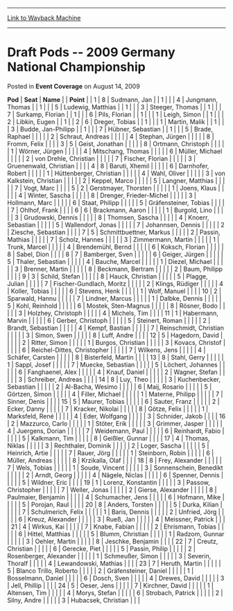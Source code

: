 
---
[Link to Wayback Machine](https://web.archive.org/web/20220123093344/https://magic.wizards.com/en/articles/archive/event-coverage/draft-pods-2009-germany-national-championship-2009-08-14)

[_metadata_:description]:- "PodSeatName Point 18Sudmann, Jan 1 4Jungmann, Thomas 1 5Ludewig, Matthias 1 3Steeger, Thomas 1 7Surkamp, Florian 1 6Pils, Florian 1 1Leigh, Simon 1 2Libkin, Eugen 1 26Dreger, Tobias 1 1Martin, Malik 1 3Budde, Jan-Philipp 1 7Hübner, Sebastian 1 5Brade, Raphael 2Schraut, Andreas 4Stephan, Jürgen 8Fromm, Felix 35Geist, Jonathan 8Ortmann, Christoph 1Wörner, Jürgen 4Mitschang,"
[_metadata_:generator]:- "Drupal 7 (http://drupal.org)"
[_metadata_:node]:- "436631"
[_metadata_:publish_date]:- "2009-08-14"
[_metadata_:source]:- "div-main-content"
[_metadata_:title]:- "Draft Pods -- 2009 Germany National Championship"
[_metadata_:wayback_capture_timestamp]:- "2022-01-23 09:33:44"
[_metadata_:wayback_raw_url]:- "https://web.archive.org/web/20220123093344id_/https://magic.wizards.com/en/articles/archive/event-coverage/draft-pods-2009-germany-national-championship-2009-08-14"
[_metadata_:wayback_url]:- "https://magic.wizards.com/en/articles/archive/event-coverage/draft-pods-2009-germany-national-championship-2009-08-14"
---


Draft Pods -- 2009 Germany National Championship
================================================



 Posted in **Event Coverage**
 on August 14, 2009 












 **Pod** | **Seat** | **Name** |  | **Point** |
| 1 | 8 | Sudmann, Jan |  | 1 |
|  | 4 | Jungmann, Thomas |  | 1 |
|  | 5 | Ludewig, Matthias |  | 1 |
|  | 3 | Steeger, Thomas |  | 1 |
|  | 7 | Surkamp, Florian |  | 1 |
|  | 6 | Pils, Florian |  | 1 |
|  | 1 | Leigh, Simon |  | 1 |
|  | 2 | Libkin, Eugen |  | 1 |
| 2 | 6 | Dreger, Tobias |  | 1 |
|  | 1 | Martin, Malik |  | 1 |
|  | 3 | Budde, Jan-Philipp |  | 1 |
|  | 7 | Hübner, Sebastian |  | 1 |
|  | 5 | Brade, Raphael |  |  |
|  | 2 | Schraut, Andreas |  |  |
|  | 4 | Stephan, Jürgen |  |  |
|  | 8 | Fromm, Felix |  |  |
| 3 | 5 | Geist, Jonathan |  |  |
|  | 8 | Ortmann, Christoph |  |  |
|  | 1 | Wörner, Jürgen |  |  |
|  | 4 | Mitschang, Thomas |  |  |
|  | 6 | Müller, Michael |  |  |
|  | 2 | von Drehle, Christian |  |  |
|  | 7 | Fischer, Florian |  |  |
|  | 3 | Gruenenwald, Christian |  |  |
| 4 | 8 | Baruti, Xhemil |  |  |
|  | 6 | Darnhofer, Robert |  |  |
|  | 1 | Hüttenberger, Christian |  |  |
|  | 4 | Wahl, Oliver |  |  |
|  | 3 | von Kalkstein, Christian |  |  |
|  | 2 | Keppel, Marco |  |  |
|  | 5 | Langner, Matthias |  |  |
|  | 7 | Vogt, Marc |  |  |
| 5 | 2 | Gerstmayer, Thorsten |  |  |
|  | 1 | Joens, Klaus |  |  |
|  | 4 | Winter, Sascha |  |  |
|  | 8 | Drenger, Frieder-Michel |  |  |
|  | 3 | Hollmann, Marc |  |  |
|  | 6 | Staat, Philipp |  |  |
|  | 5 | Gräfensteiner, Tobias |  |  |
|  | 7 | Ohlhof, Frank |  |  |
| 6 | 6 | Brackmann, Aaron |  |  |
|  | 1 | Burgold, Lino |  |  |
|  | 3 | Grudowski, Dennis |  |  |
|  | 8 | Thomsen, Sascha |  |  |
|  | 4 | Knoerr, Sebastian |  |  |
|  | 5 | Wallendorf, Jonas |  |  |
|  | 7 | Johannsen, Dennis |  |  |
|  | 2 | Ziesche, Sebastian |  |  |
| 7 | 5 | Schmittbuettner, Markus |  |  |
|  | 2 | Passin, Mathias |  |  |
|  | 7 | Scholz, Hannes |  |  |
|  | 3 | Zimmermann, Martin |  |  |
|  | 1 | Trunk, Marcel |  |  |
|  | 4 | Brendemühl, Bernd |  |  |
|  | 6 | Koksch, Florian |  |  |
|  | 8 | Sabel, Dion |  |  |
| 8 | 7 | Bamberger, Sven |  |  |
|  | 6 | Geiger, Jürgen |  |  |
|  | 5 | Thaler, Sebastian |  |  |
|  | 4 | Bauche, Marcel |  |  |
|  | 1 | Diezel, Michael |  |  |
|  | 3 | Brenner, Martin |  |  |
|  | 8 | Beckmann, Bertram |  |  |
|  | 2 | Baum, Philipp |  |  |
| 9 | 3 | Schild, Stefan |  |  |
|  | 8 | Hauck, Christian |  |  |
|  | 5 | Plagge, Julian |  |  |
|  | 7 | Fischer-Gundlach, Moritz |  |  |
|  | 2 | Klings, Rüdiger |  |  |
|  | 4 | Koller, Tobias |  |  |
|  | 6 | Stevens, Henk |  |  |
|  | 1 | Wolf, Manuel |  |  |
| 10 | 2 | Sparwald, Hannu |  |  |
|  | 7 | Lindner, Marcus |  |  |
|  | 1 | Dalbke, Dennis |  |  |
|  | 5 | Kohl, Reinhold |  |  |
|  | 6 | Mostek, Sten-Magnus |  |  |
|  | 8 | Rösner, Bodo |  |  |
|  | 3 | Holzhey, Christoph |  |  |
|  | 4 | Michels, Tim |  |  |
| 11 | 1 | Habermann, Marvin |  |  |
|  | 6 | Gerber, Christoph |  |  |
|  | 5 | Steinert, Roman |  |  |
|  | 2 | Brandt, Sebastian |  |  |
|  | 4 | Kempf, Bastian |  |  |
|  | 7 | Reinschmidt, Christian |  |  |
|  | 3 | Simon, Swen |  |  |
|  | 8 | Luff, Andre |  |  |
| 12 | 5 | Hagedorn, David |  |  |
|  | 2 | Ritter, Simon |  |  |
|  | 1 | Burgos, Christian |  |  |
|  | 3 | Kovacs, Christof |  |  |
|  | 6 | Reichel-Dittes, Christopher |  |  |
|  | 7 | Wilkens, Jens |  |  |
|  | 4 | Schäfer, Carsten |  |  |
|  | 8 | Bisterfeld, Martin |  |  |
| 13 | 8 | Stahl, Gerry |  |  |
|  | 1 | Sappl, Josef |  |  |
|  | 7 | Muecke, Sebastian |  |  |
|  | 5 | Löchert, Johannes |  |  |
|  | 6 | Fanghaenel, Alex |  |  |
|  | 4 | Knauf, Daniel |  |  |
|  | 2 | Wagner, Stefan |  |  |
|  | 3 | Schreiber, Andreas |  |  |
| 14 | 8 | Luy, Theo |  |  |
|  | 3 | Kuchenbecker, Sebastian |  |  |
|  | 2 | Al-Bacha, Wesimo |  |  |
|  | 6 | Maij, Rosario |  |  |
|  | 5 | Görtzen, Simon |  |  |
|  | 4 | Filler, Michael |  |  |
|  | 1 | Materne, Philipp |  |  |
|  | 7 | Sinner, Denis |  |  |
| 15 | 5 | Maurer, Tobias |  |  |
|  | 6 | Sauter, Franz |  |  |
|  | 2 | Ecker, Danny |  |  |
|  | 7 | Kracker, Nikolai |  |  |
|  | 8 | Götze, Felix |  |  |
|  | 1 | Marksfeld, René |  |  |
|  | 4 | Eder, Wolfgang |  |  |
|  | 3 | Schnider, Jakob |  |  |
| 16 | 2 | Mazzurco, Carlo |  |  |
|  | 1 | Stöter, Erik |  |  |
|  | 3 | Grimmer, Jasper |  |  |
|  | 4 | Juergens, Dorian |  |  |
|  | 7 | Weidemann, Paul |  |  |
|  | 6 | Reinhardt, Fabio |  |  |
|  | 5 | Kalkmann, Tim |  |  |
|  | 8 | Geißler, Gunnar |  |  |
| 17 | 4 | Thomas, Niklas |  |  |
|  | 3 | Rechthaler, Dominik |  |  |
|  | 2 | Loger, Sascha |  |  |
|  | 5 | Heinrich, Artie |  |  |
|  | 7 | Rauer, Jörg |  |  |
|  | 1 | Steinborn, Robin |  |  |
|  | 6 | Müller, Andreas |  |  |
|  | 8 | Krzikalla, Olaf |  |  |
| 18 | 8 | Frey, Alexander |  |  |
|  | 7 | Wels, Tobias |  |  |
|  | 1 | Soude, Vincent |  |  |
|  | 3 | Sonnenschein, Benedikt |  |  |
|  | 2 | Arndt, Georg |  |  |
|  | 4 | Nägele, Niclas |  |  |
|  | 6 | Spenner, Dennis |  |  |
|  | 5 | Wildner, Eric |  |  |
| 19 | 1 | Lorenz, Konstantin |  |  |
|  | 3 | Passow, Christopher |  |  |
|  | 7 | Weller, Jonas |  |  |
|  | 2 | Gierse, Alexander |  |  |
|  | 8 | Paulmaier, Benjamin |  |  |
|  | 4 | Schumacher, Jens |  |  |
|  | 6 | Hofmann, Mike |  |  |
|  | 5 | Porojan, Raul |  |  |
| 20 | 8 | Anders, Torsten |  |  |
|  | 5 | Durka, Kilian |  |  |
|  | 7 | Schulmerich, Felix |  |  |
|  | 1 | Baris, Dennis |  |  |
|  | 2 | Unfried, Jörg |  |  |
|  | 6 | Kreuz, Alexander |  |  |
|  | 3 | Rueß, Jan |  |  |
|  | 4 | Meissner, Patrick |  |  |
| 21 | 4 | Wirkus, Kai |  |  |
|  | 7 | Knabe, Fabian |  |  |
|  | 2 | Ehrismann, Tobias |  |  |
|  | 6 | Hittel, Matthias |  |  |
|  | 5 | Blumm, Christian |  |  |
|  | 1 | Radzom, Gunnar |  |  |
|  | 3 | Oehler, Martin |  |  |
|  | 8 | Jeschke, Benjamin |  |  |
| 22 | 7 | Creutz, Christian |  |  |
|  | 6 | Gerecke, Piet |  |  |
|  | 5 | Passin, Philip |  |  |
|  | 2 | Rosenberger, Alexander |  |  |
|  | 1 | Schmeußer, Simon |  |  |
|  | 3 | Severin, Thoralf |  |  |
|  | 4 | Lewandowski, Mathias |  |  |
| 23 | 7 | Heruth, Martin |  |  |
|  | 5 | Blanco Trillo, Roberto |  |  |
|  | 2 | Gräfensteiner, Daniel |  |  |
|  | 1 | Bosselmann, Daniel |  |  |
|  | 6 | Dosch, Sven |  |  |
|  | 4 | Drewes, David |  |  |
|  | 3 | Jell, Phillip |  |  |
| 24 | 5 | Oeser, Jens |  |  |
|  | 7 | Kirchner, David |  |  |
|  | 1 | Altensen, Tim |  |  |
|  | 4 | Morys, Stefan |  |  |
|  | 6 | Strobach, Patrick |  |  |
|  | 2 | Silny, Andre |  |  |
|  | 3 | Hubacsek, Christian |  |  |







